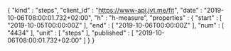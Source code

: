 {
  "kind" : "steps",
  "client_id" : "https://www-api.jvt.me/fit",
  "date" : "2019-10-06T08:00:01.732+02:00",
  "h" : "h-measure",
  "properties" : {
    "start" : [ "2019-10-05T00:00:00Z" ],
    "end" : [ "2019-10-06T00:00:00Z" ],
    "num" : [ "4434" ],
    "unit" : [ "steps" ],
    "published" : [ "2019-10-06T08:00:01.732+02:00" ]
  }
}
